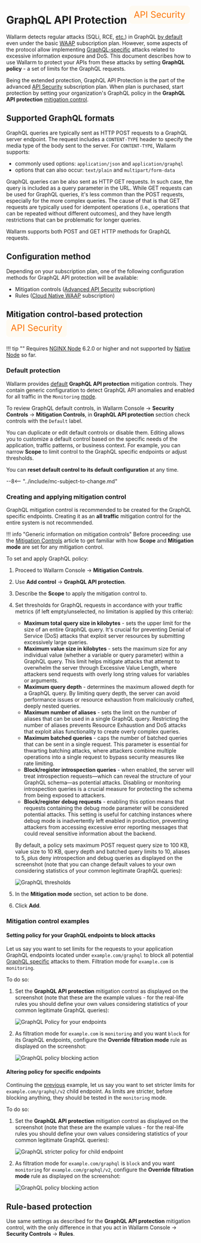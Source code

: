 [api-discovery-enable-link]:        ../api-discovery/setup.md#enable

# GraphQL API Protection <a href="../../about-wallarm/subscription-plans/#waap-and-advanced-api-security"><img src="../../../images/api-security-tag.svg" style="border: none;"></a>

Wallarm detects regular attacks (SQLi, RCE, [etc.](../attacks-vulns-list.md)) in GraphQL [by default](../user-guides/rules/request-processing.md#gql) even under the basic [WAAP](../about-wallarm/subscription-plans.md#waap-and-advanced-api-security) subscription plan. However, some aspects of the protocol allow implementing [GraphQL-specific](../attacks-vulns-list.md#graphql-attacks) attacks related to excessive information exposure and DoS. This document describes how to use Wallarm to protect your APIs from these attacks by setting **GraphQL policy** - a set of limits for the GraphQL requests.

Being the extended protection, GraphQL API Protection is the part of the advanced [API Security](../about-wallarm/subscription-plans.md#waap-and-advanced-api-security) subscription plan. When plan is purchased, start protection by setting your organization's GraphQL policy in the **GraphQL API protection** [mitigation control](../about-wallarm/mitigation-controls-overview.md).

## Supported GraphQL formats

GraphQL queries are typically sent as HTTP POST requests to a GraphQL server endpoint. The request includes a `CONTENT-TYPE` header to specify the media type of the body sent to the server. For `CONTENT-TYPE`, Wallarm supports:

* commonly used options: `application/json` and `application/graphql` 
* options that can also occur: `text/plain` and `multipart/form-data`

GraphQL queries can be also sent as HTTP GET requests. In such case, the query is included as a query parameter in the URL. While GET requests can be used for GraphQL queries, it's less common than the POST requests, especially for the more complex queries. The cause of that is that GET requests are typically used for idempotent operations (i.e., operations that can be repeated without different outcomes), and they have length restrictions that can be problematic for longer queries.

Wallarm supports both POST and GET HTTP methods for GraphQL requests.

## Configuration method

Depending on your subscription plan, one of the following configuration methods for GraphQL API protection will be available:

* Mitigation controls ([Advanced API Security](../about-wallarm/subscription-plans.md#waap-and-advanced-api-security) subscription)
* Rules ([Cloud Native WAAP](../about-wallarm/subscription-plans.md#waap-and-advanced-api-security) subscription)

## Mitigation control-based protection <a href="../../../about-wallarm/subscription-plans/#waap-and-advanced-api-security"><img src="../../../images/api-security-tag.svg" style="border: none;"></a>

!!! tip ""
    Requires [NGINX Node](../installation/nginx-native-node-internals.md#nginx-node) 6.2.0 or higher and not supported by [Native Node](../installation/nginx-native-node-internals.md#native-node) so far.
    
### Default protection

Wallarm provides [default](../about-wallarm/mitigation-controls-overview.md#default-controls) **GraphQL API protection** mitigation controls. They contain generic configuration to detect GraphQL API anomalies and enabled for all traffic in the `Monitoring` [mode](../about-wallarm/mitigation-controls-overview.md#mitigation-mode).

To review GraphQL default controls, in Wallarm Console → **Security Controls** → **Mitigation Controls**, in **GraphQL API protection** section check controls with the `Default` label.

You can duplicate or edit default controls or disable them. Editing allows you to customize a default control based on the specific needs of the application, traffic patterns, or business context. For example, you can narrow **Scope** to limit control to the GraphQL specific endpoints or adjust thresholds.

You can **reset default control to its default configuration** at any time.

--8<-- "../include/mc-subject-to-change.md"

### Creating and applying mitigation control

GraphQL mitigation control is recommended to be created for the GraphQL specific endpoints. Creating it as an **all traffic** mitigation control for the entire system is not recommended.

!!! info "Generic information on mitigation controls"
    Before proceeding: use the [Mitigation Controls](../about-wallarm/mitigation-controls-overview.md#configuration) article to get familiar with how **Scope** and **Mitigation mode** are set for any mitigation control.

To set and apply GraphQL policy:

1. Proceed to Wallarm Console → **Mitigation Controls**.
1. Use **Add control** → **GraphQL API protection**.
1. Describe the **Scope** to apply the mitigation control to.
1. Set thresholds for GraphQL requests in accordance with your traffic metrics (if left empty/unselected, no limitation is applied by this criteria):

    * **Maximum total query size in kilobytes** - sets the upper limit for the size of an entire GraphQL query. It's crucial for preventing Denial of Service (DoS) attacks that exploit server resources by submitting excessively large queries.
    * **Maximum value size in kilobytes** - sets the maximum size for any individual value (whether a variable or query parameter) within a GraphQL query. This limit helps mitigate attacks that attempt to overwhelm the server through Excessive Value Length, where attackers send requests with overly long string values for variables or arguments.
    * **Maximum query depth** - determines the maximum allowed depth for a GraphQL query. By limiting query depth, the server can avoid performance issues or resource exhaustion from maliciously crafted, deeply nested queries.
    * **Maximum number of aliases** - sets the limit on the number of aliases that can be used in a single GraphQL query. Restricting the number of aliases prevents Resource Exhaustion and DoS attacks that exploit alias functionality to create overly complex queries.
    * **Maximum batched queries** - caps the number of batched queries that can be sent in a single request. This parameter is essential for thwarting batching attacks, where attackers combine multiple operations into a single request to bypass security measures like rate limiting.
    * **Block/register introspection queries** - when enabled, the server will treat introspection requests—which can reveal the structure of your GraphQL schema—as potential attacks. Disabling or monitoring introspection queries is a crucial measure for protecting the schema from being exposed to attackers.
    * **Block/register debug requests** - enabling this option means that requests containing the debug mode parameter will be considered potential attacks. This setting is useful for catching instances where debug mode is inadvertently left enabled in production, preventing attackers from accessing excessive error reporting messages that could reveal sensitive information about the backend.

    By default, a policy sets maximum POST request query size to 100 KB, value size to 10 KB, query depth and batched query limits to 10, aliases to 5, plus deny introspection and debug queries as displayed on the screenshot (note that you can change default values to your own considering statistics of your common legitimate GraphQL queries):
        
    ![GraphQL thresholds](../images/api-protection/mitigation-controls-graphql.png)

1. In the **Mitigation mode** section, set action to be done.
1. Click **Add**.

<!--## Exploring GraphQL attacks

You can explore GraphQL policy violations (GraphQL attacks) in Wallarm Console → **Attacks** section. Use the GraphQL specific [search keys](../user-guides/search-and-filters/use-search.md#graphql-tags) or corresponding filters:

![GraphQL attacks](../images/user-guides/rules/graphql-attacks.png)-->

### Mitigation control examples

#### Setting policy for your GraphQL endpoints to block attacks

Let us say you want to set limits for the requests to your application GraphQL endpoints located under `example.com/graphql` to block all potential [GraphQL specific](../attacks-vulns-list.md#graphql-attacks) attacks to them. Filtration mode for `example.com` is `monitoring`.

To do so:

1. Set the **GraphQL API protection** mitigation control as displayed on the screenshot (note that these are the example values - for the real-life rules you should define your own values considering statistics of your common legitimate GraphQL queries):

    ![GraphQL Policy for your endpoints](../images/api-protection/mitigation-controls-graphql-1.png)

1. As filtration mode for `example.com` is `monitoring` and you want `block` for its GraphQL endpoints, configure the **Override filtration mode** rule as displayed on the screenshot:

    ![GraphQL policy blocking action](../images/user-guides/rules/graphql-rule-1-action.png)

#### Altering policy for specific endpoints

Continuing the [previous](#setting-policy-for-your-graphql-endpoints-to-block-attacks) example, let us say you want to set stricter limits for `example.com/graphql/v2` child endpoint. As limits are stricter, before blocking anything, they should be tested in the `monitoring` mode.

To do so:

1. Set the **GraphQL API protection** mitigation control as displayed on the screenshot (note that these are the example values - for the real-life rules you should define your own values considering statistics of your common legitimate GraphQL queries):

    ![GraphQL stricter policy for child endpoint](../images/api-protection/mitigation-controls-graphql-2.png)

1. As filtration mode for `example.com/graphql` is `block` and you want `monitoring` for `example.com/graphql/v2`, configure the **Override filtration mode** rule as displayed on the screenshot:

    ![GraphQL policy blocking action](../images/user-guides/rules/graphql-rule-2-action.png)

## Rule-based protection

Use same settings as described for the **GraphQL API protection** mitigation control, with the only difference in that you act in Wallarm Console → **Security Controls** → **Rules**.
